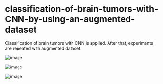 # classification-of-brain-tumors-with-CNN-by-using-an-augmented-dataset
Classification of brain tumors with CNN is applied. After that, experiments are repeated with augmented dataset.

![image](https://user-images.githubusercontent.com/81170575/197383482-7bd6a935-9d10-470a-aae5-a530bf1fa293.png)


![image](https://user-images.githubusercontent.com/81170575/197383499-00929e97-05a5-4c94-a8c9-7c327485719b.png)
 
 
 ![image](https://user-images.githubusercontent.com/81170575/197383518-d38e6b2e-e138-4b0f-8b63-f88e90e07458.png)
